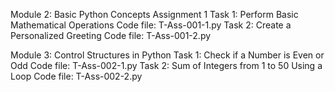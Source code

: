 Module 2: Basic Python Concepts
Assignment 1
Task 1: Perform Basic Mathematical Operations Code file: T-Ass-001-1.py 
Task 2: Create a Personalized Greeting Code file: T-Ass-001-2.py

Module 3: Control Structures in Python 
Task 1: Check if a Number is Even or Odd Code file: T-Ass-002-1.py 
Task 2: Sum of Integers from 1 to 50 Using a Loop Code file: T-Ass-002-2.py 

